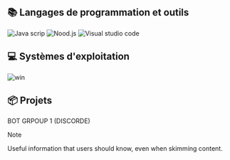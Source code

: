 
## 📚 Langages de programmation et outils
![Java scrip](https://github.com/Courcelles483/Courcelles483/assets/158523284/56c29d6c-afe3-47bc-b9fd-411b3aefc64b)
![Nood.js](https://github.com/Courcelles483/Courcelles483/assets/158523284/93fff774-e0fe-4fba-84fc-b4e64657b053)
![Visual studio code](https://github.com/Courcelles483/Courcelles483/assets/158523284/f3976ed7-b399-401d-8ab6-47ae4f6d01aa)




## 💻 Systèmes d'exploitation
![win](https://github.com/Courcelles483/Courcelles483/assets/158523284/a2af2bc3-a5e9-4583-9991-c2dd266987a7)

## 📦 Projets
BOT GRPOUP 1 (DISCORDE)
> [!NOTE]
> Useful information that users should know, even when skimming content.
